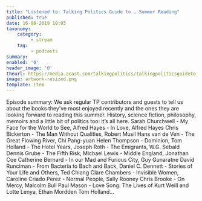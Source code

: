 ```yaml
---
title: "Listened to: Talking Politics Guide to … Summer Reading"
published: true
date: 16-08-2019 10:03
taxonomy:
    category:
         - stream
    tag:
         - podcasts
summary:
enabled: '0'
header_image: '0'
theurl: https://media.acast.com/talkingpolitics/talkingpoliticsguideto...summerreading-abba9d62/media.mp3
image: artwork-resized.png
template: item
---
```

 
Episode summary: We ask regular TP contributors and guests to tell us about the books they’ve most enjoyed recently and the ones they are looking forward to reading this summer. History, science fiction, philosophy, memoirs and a little bit of politics too: it’s all here. Sarah Churchwell - My Face for the World to See, Alfred Hayes - In Love, Alfred Hayes Chris Bickerton - The Man Without Qualities, Robert Musil Hans van de Ven - The Great Flowing River, Chi Pang-yuan Helen Thompson - Dominion, Tom Holland - The Hotel Years, Joseph Roth - The Emigrants, W.G. Sebald Dennis Grube - The Fifth Risk, Michael Lewis - Middle England, Jonathan Coe Catherine Bernard - In our Mad and Furious City, Guy Gunaratne David Runciman - From Bacteria to Bach and Back, Daniel C. Dennett - Stories of Your Life and Others, Ted Chiang Clare Chambers - Invisible Women, Caroline Criado Perez - Normal People, Sally Rooney Chris Brooke - On Mercy, Malcolm Bull Paul Mason - Love Song: The Lives of Kurt Weill and Lotte Lenya, Ethan Mordden Tom Holland…

